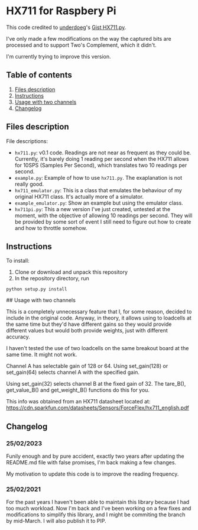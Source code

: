 # HX711 for Raspbery Pi

This code credited to [underdoeg](https://github.com/underdoeg/)'s [Gist HX711.py](https://gist.github.com/underdoeg/98a38b54f889fce2b237).

I've only made a few modifications on the way the captured bits are processed and to support Two's Complement, which it didn't.

I'm currently trying to improve this version.

## Table of contents

1. [Files description](#files-description)
2. [Instructions](#instructions)
3. [Usage with two channels](#usage-with-two-channels)
4. [Changelog](#changelog)

## Files description

File descriptions:
- `hx711.py`: v0.1 code. Readings are not near as frequent as they could be. Currently, it's barely doing 1 reading per second when the HX711 allows for 10SPS (Samples Per Second), which translates two 10 readings per second.
- `example.py`: Example of how to use `hx711.py`. The exaplanation is not really good.
- `hx711_emulator.py`: This is a class that emulates the behaviour of my original HX711 class. It's actually more of a simulator.
- `example_emulator.py`: Show an example but using the emulator class.
- `hx711pi.py`: This a new version I've just created, untested at the moment, with the objective of allowing 10 readings per second. They will be provided by some sort of event I still need to figure out how to create and how to throttle somehow.

## Instructions

To install:

1. Clone or download and unpack this repository
2. In the repository directory, run
```
python setup.py install
```

## Usage with two channels

This is a completely unnecessary feature that I, for some reason, decided to include in the original code. Anyway, in theory, it allows using to loadcells at the same time but they'd have different gains so they would provide different values but would both provide weights, just with different accuracy.

I haven't tested the use of two loadcells on the same breakout board at the same time. It might not work.

Channel A has selectable gain of 128 or 64.  Using set_gain(128) or set_gain(64) selects channel A with the specified gain.

Using set_gain(32) selects channel B at the fixed gain of 32. The tare_B(), get_value_B() and get_weight_B() functions do this for you.

This info was obtained from an HX711 datasheet located at:
https://cdn.sparkfun.com/datasheets/Sensors/ForceFlex/hx711_english.pdf

## Changelog

### 25/02/2023

Funily enough and by pure accident, exactly two years after updating the README.md file with false promises, I'm back making a few changes.

My motivation to update this code is to improve the reading frequency.

### 25/02/2021

For the past years I haven't been able to maintain this library because I had too much workload. Now I'm back and I've been working on a few fixes and modifications to simplify this library, and I might be commiting the branch by mid-March. I will also publish it to PIP.